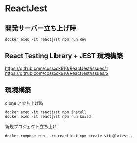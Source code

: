 # ReactJest

## 開発サーバー立ち上げ時

```
docker exec -it reactjest npm run dev
```

## React Testing Library + JEST 環境構築
https://github.com/cossack910/ReactJest/issues/1
https://github.com/cossack910/ReactJest/issues/2

## 環境構築

clone と立ち上げ時

```
docker exec -it reactjest npm install
docker exec -it reactjest npm run build
```

新規プロジェクト立ち上げ

```
docker-compose run --rm reactjest npm create vite@latest .
```
